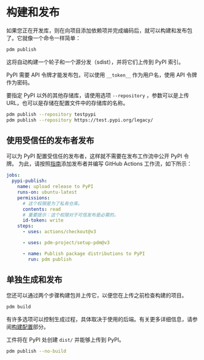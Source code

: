 # 构建和发布

如果您正在开发库，则在向项目添加依赖项并完成编码后，就可以构建和发布包了。它就像一个命令一样简单：

```bash
pdm publish
```

这将自动构建一个轮子和一个源分发（sdist），并将它们上传到 PyPI 索引。

PyPI 需要 API 令牌才能发布包，可以使用 `__token__` 作为用户名，使用 API 令牌作为密码。

要指定 PyPI 以外的其他存储库，请使用选项 `--repository` ，参数可以是上传 URL，也可以是存储在配置文件中的存储库的名称。

```bash
pdm publish --repository testpypi
pdm publish --repository https://test.pypi.org/legacy/
```

## 使用受信任的发布者发布

可以为 PyPI 配置受信任的发布者，这样就不需要在发布工作流中公开 PyPI 令牌。
为此，请按照[指南](https://docs.pypi.org/trusted-publishers/adding-a-publisher/)添加发布者并编写 GitHub Actions 工作流，如下所示：

```yaml
jobs:
  pypi-publish:
    name: upload release to PyPI
    runs-on: ubuntu-latest
    permissions:
      # 这个权限是为了私有仓库。
      contents: read
      # 重要提示：这个权限对于可信发布是必需的。
      id-token: write
    steps:
      - uses: actions/checkout@v3

      - uses: pdm-project/setup-pdm@v3

      - name: Publish package distributions to PyPI
        run: pdm publish
```

## 单独生成和发布

您还可以通过两个步骤构建包并上传它，以便您在上传之前检查构建的项目。

```bash
pdm build
```

有许多选项可以控制生成过程，具体取决于使用的后端。有关更多详细信息，请参阅[构建配置](../reference/build.md)部分。

工件将在 PyPI 处创建 `dist/` 并能够上传到 PyPI。

```bash
pdm publish --no-build
```
